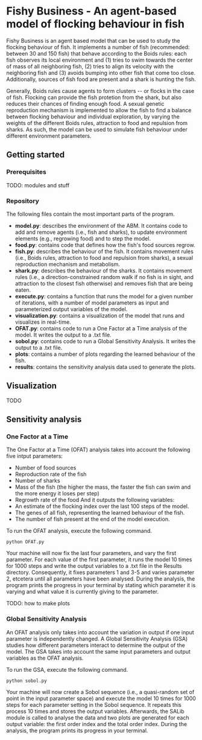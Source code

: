 # Fishy Business - An agent-based model of flocking behaviour in fish

Fishy Business is an agent based model that can be used to study the flocking behaviour of fish. It implements a number of fish (recommended: between 30 and 150 fish) that behave according to the Boids rules: each fish observes its local environment and (1) tries to swim towards the center of mass of all neighboring fish, (2) tries to align its velocity with the neighboring fish and (3) avoids bumping into other fish that come too close. Additionally, sources of fish food are present and a shark is hunting the fish.

Generally, Boids rules cause agents to form clusters -- or flocks in the case of fish. Flocking can provide the fish protetion from the shark, but also reduces their chances of finding enough food. A sexual genetic reproduction mechanism is implemented to allow the fish to find a balance between flocking behaviour and individual exploration, by varying the weights of the different Boids rules, attraction to food and repulsion from sharks. As such, the model can be used to simulate fish behaviour under different environment parameters.

## Getting started

### Prerequisites

TODO: modules and stuff

### Repository

The following files contain the most important parts of the program.
- **model.py**: describes the environment of the ABM. It contains code to add and remove agents (i.e., fish and sharks), to update environment elements (e.g., regrowing food) and to step the model.
- **food.py**: contains code that defines how the fish's food sources regrow.
- **fish.py**: describes the behaviour of the fish. It contains movement rules (i.e., Boids rules, attraction to food and repulsion from sharks), a sexual reproduction mechanism and metabolism.
- **shark.py**: describes the behaviour of the sharks. It contains movement rules (i.e., a direction-constrained random walk if no fish is in sight, and attraction to the closest fish otherwise) and removes fish that are being eaten.
- **execute.py**: contains a function that runs the model for a given number of iterations, with a number of model parameters as input and parameterized output variables of the model.
- **visualization.py**: contains a visualization of the model that runs and visualizes in real-time.
- **OFAT.py**: contains code to run a One Factor at a Time analysis of the model. It writes the output to a .txt file.
- **sobol.py**: contains code to run a Global Sensitivity Analysis. It writes the output to a .txt file.
- **plots**: contains a number of plots regarding the learned behaviour of the fish.
- **results**: contains the sensitivity analysis data used to generate the plots.

## Visualization

TODO

## Sensitivity analysis

### One Factor at a Time

The One Factor at a Time (OFAT) analysis takes into account the following five intput parameters:
- Number of food sources
- Reproduction rate of the fish
- Number of sharks
- Mass of the fish (the higher the mass, the faster the fish can swim and the more energy it loses per step)
- Regrowth rate of the food
And it outputs the following variables:
- An estimate of the flocking index over the last 100 steps of the model.
- The genes of all fish, representing the learned behaviour of the fish.
- The number of fish present at the end of the model execution.

To run the OFAT analysis, execute the following command.
```
python OFAT.py
```
Your machine will now fix the last four parameters, and vary the first parameter. For each value of the first parameter, it runs the model 10 times for 1000 steps and write the output variables to a .txt file in the Results directory. Consequently, it fixes parameters 1 and 3-5 and varies parameter 2, etcetera until all parameters have been analysed. During the analysis, the program prints the progress in your terminal by stating which parameter it is varying and what value it is currently giving to the parameter.

TODO: how to make plots

### Global Sensitivity Analysis

An OFAT analysis only takes into account the variation in output if one input parameter is independently changed. A Global Sensitivity Analysis (GSA) studies how different parameters interact to determine the output of the model. The GSA takes into account the same input parameters and output variables as the OFAT analysis.

To run the GSA, execute the following command.
```
python sobol.py
```
Your machine will now create a Sobol sequence (i.e., a quasi-random set of point in the input parameter space) and execute the model 10 times for 1000 steps for each parameter setting in the Sobol sequence. It repeats this process 10 times and stores the output variables. Afterwards, the SALib module is called to analyse the data and two plots are generated for each output variable: the first order index and the total order index. During the analysis, the program prints its progress in your terminal.
